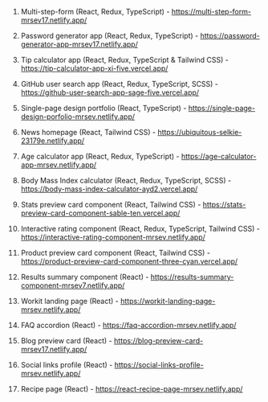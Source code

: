 1. Multi-step-form (React, Redux, TypeScript) - https://multi-step-form-mrsev17.netlify.app/

2. Password generator app (React, Redux, TypeScript) - https://password-generator-app-mrsev17.netlify.app/

3. Tip calculator app (React, Redux, TypeScript & Tailwind CSS) - https://tip-calculator-app-xi-five.vercel.app/

4. GitHub user search app (React, Redux, TypeScript, SCSS) - https://github-user-search-app-sage-five.vercel.app/

5. Single-page design portfolio (React, TypeScript) - https://single-page-design-porfolio-mrsev.netlify.app/

6. News homepage (React, Tailwind CSS) - https://ubiquitous-selkie-23179e.netlify.app/

7. Age calculator app (React, Redux, TypeScript) - https://age-calculator-app-mrsev.netlify.app/

8. Body Mass Index calculator (React, Redux, TypeScript, SCSS) - https://body-mass-index-calculator-ayd2.vercel.app/

9.  Stats preview card component (React, Tailwind CSS) - https://stats-preview-card-component-sable-ten.vercel.app/

10. Interactive rating component (React, Redux, TypeScript, Tailwind CSS) - https://interactive-rating-component-mrsev.netlify.app/

11. Product preview card component (React, Tailwind CSS) - https://product-preview-card-component-three-cyan.vercel.app/

12. Results summary component (React) - https://results-summary-component-mrsev7.netlify.app/

13. Workit landing page (React) - https://workit-landing-page-mrsev.netlify.app/

14. FAQ accordion (React) - https://faq-accordion-mrsev.netlify.app/

15. Blog preview card (React) - https://blog-preview-card-mrsev17.netlify.app/

16. Social links profile (React) - https://social-links-profile-mrsev.netlify.app/

17. Recipe page (React) - https://react-recipe-page-mrsev.netlify.app/
